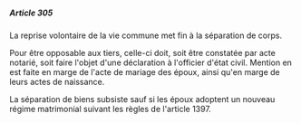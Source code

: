 ##### Article 305

La reprise volontaire de la vie commune met fin à la séparation de corps.

Pour être opposable aux tiers, celle-ci doit, soit être constatée par acte notarié, soit faire l'objet d'une déclaration à l'officier d'état civil. Mention en est faite en marge de l'acte de mariage des époux, ainsi qu'en marge de leurs actes de naissance.

La séparation de biens subsiste sauf si les époux adoptent un nouveau régime matrimonial suivant les règles de l'article 1397.

